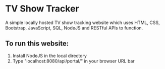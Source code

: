 # TV Show Tracker
A simple locally hosted TV show tracking website which uses HTML, CSS, Bootstrap, JavaScript, SQL, NodeJS and RESTful APIs to function.

## To run this website:
1. Install NodeJS in the local directory
2. Type "localhost:8080/api/portal/" in your browser URL bar
